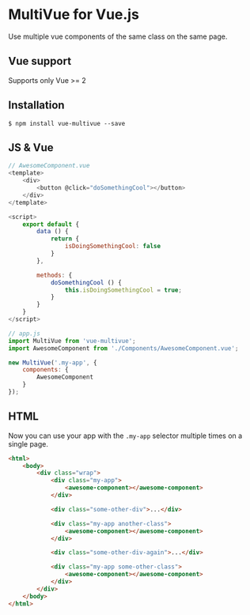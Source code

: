 # MultiVue for Vue.js

Use multiple vue components of the same class on the same page.

## Vue support

Supports only Vue >= 2

## Installation

    $ npm install vue-multivue --save

## JS & Vue

```javascript
// AwesomeComponent.vue
<template>
    <div>
        <button @click="doSomethingCool"></button>
    </div>
</template>

<script>
    export default {
        data () {
            return {
                isDoingSomethingCool: false
            }
        },

        methods: {
            doSomethingCool () {
                this.isDoingSomethingCool = true;
            }
        }
    }
</script>

// app.js
import MultiVue from 'vue-multivue';
import AwesomeComponent from './Components/AwesomeComponent.vue';

new MultiVue('.my-app', {
    components: {
        AwesomeComponent
    }
});
```

## HTML

Now you can use your app with the `.my-app` selector multiple times on a single page.

```html
<html>
    <body>
        <div class="wrap">
            <div class="my-app">
                <awesome-component></awesome-component>
            </div>

            <div class="some-other-div">...</div>

            <div class="my-app another-class">
                <awesome-component></awesome-component>
            </div>

            <div class="some-other-div-again">...</div>

            <div class="my-app some-other-class">
                <awesome-component></awesome-component>
            </div>
        </div>
    </body>
</html>
```
